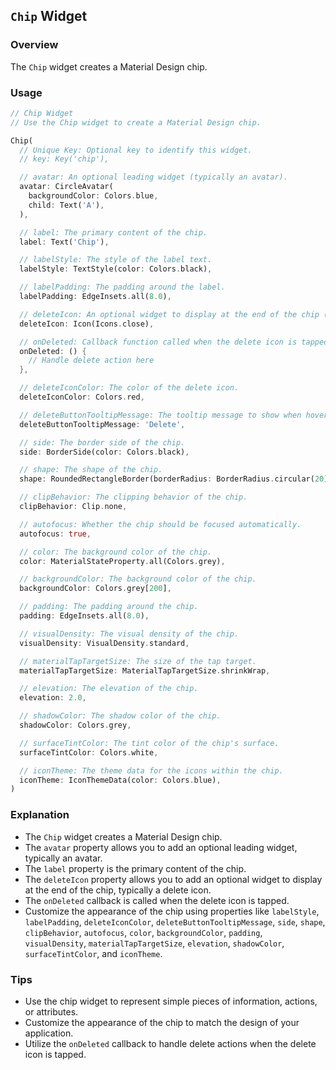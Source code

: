## `Chip` Widget

### Overview
The `Chip` widget creates a Material Design chip.

### Usage
```dart
// Chip Widget
// Use the Chip widget to create a Material Design chip.

Chip(
  // Unique Key: Optional key to identify this widget.
  // key: Key('chip'),

  // avatar: An optional leading widget (typically an avatar).
  avatar: CircleAvatar(
    backgroundColor: Colors.blue,
    child: Text('A'),
  ),

  // label: The primary content of the chip.
  label: Text('Chip'),

  // labelStyle: The style of the label text.
  labelStyle: TextStyle(color: Colors.black),

  // labelPadding: The padding around the label.
  labelPadding: EdgeInsets.all(8.0),

  // deleteIcon: An optional widget to display at the end of the chip (typically a delete icon).
  deleteIcon: Icon(Icons.close),

  // onDeleted: Callback function called when the delete icon is tapped.
  onDeleted: () {
    // Handle delete action here
  },

  // deleteIconColor: The color of the delete icon.
  deleteIconColor: Colors.red,

  // deleteButtonTooltipMessage: The tooltip message to show when hovering over the delete icon.
  deleteButtonTooltipMessage: 'Delete',

  // side: The border side of the chip.
  side: BorderSide(color: Colors.black),

  // shape: The shape of the chip.
  shape: RoundedRectangleBorder(borderRadius: BorderRadius.circular(20)),

  // clipBehavior: The clipping behavior of the chip.
  clipBehavior: Clip.none,

  // autofocus: Whether the chip should be focused automatically.
  autofocus: true,

  // color: The background color of the chip.
  color: MaterialStateProperty.all(Colors.grey),

  // backgroundColor: The background color of the chip.
  backgroundColor: Colors.grey[200],

  // padding: The padding around the chip.
  padding: EdgeInsets.all(8.0),

  // visualDensity: The visual density of the chip.
  visualDensity: VisualDensity.standard,

  // materialTapTargetSize: The size of the tap target.
  materialTapTargetSize: MaterialTapTargetSize.shrinkWrap,

  // elevation: The elevation of the chip.
  elevation: 2.0,

  // shadowColor: The shadow color of the chip.
  shadowColor: Colors.grey,

  // surfaceTintColor: The tint color of the chip's surface.
  surfaceTintColor: Colors.white,

  // iconTheme: The theme data for the icons within the chip.
  iconTheme: IconThemeData(color: Colors.blue),
)
```

### Explanation
- The `Chip` widget creates a Material Design chip.
- The `avatar` property allows you to add an optional leading widget, typically an avatar.
- The `label` property is the primary content of the chip.
- The `deleteIcon` property allows you to add an optional widget to display at the end of the chip, typically a delete icon.
- The `onDeleted` callback is called when the delete icon is tapped.
- Customize the appearance of the chip using properties like `labelStyle`, `labelPadding`, `deleteIconColor`, `deleteButtonTooltipMessage`, `side`, `shape`, `clipBehavior`, `autofocus`, `color`, `backgroundColor`, `padding`, `visualDensity`, `materialTapTargetSize`, `elevation`, `shadowColor`, `surfaceTintColor`, and `iconTheme`.

### Tips
- Use the chip widget to represent simple pieces of information, actions, or attributes.
- Customize the appearance of the chip to match the design of your application.
- Utilize the `onDeleted` callback to handle delete actions when the delete icon is tapped.
